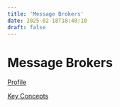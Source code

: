 ```yaml
---
title: 'Message Brokers'
date: 2025-02-18T18:40:10
draft: false
---
```


# Message Brokers

[Profile](./profile/)

[Key Concepts](./key-concepts/)

